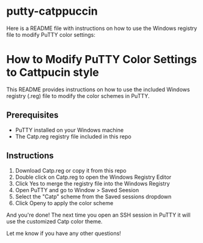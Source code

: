 # putty-catppuccin

Here is a README file with instructions on how to use the Windows registry file to modify PuTTY color settings:

# How to Modify PuTTY Color Settings to Cattpucin style

This README provides instructions on how to use the included Windows registry (.reg) file to modify the color schemes in PuTTY.

## Prerequisites

- PuTTY installed on your Windows machine
- The Catp.reg registry file included in this repo

## Instructions

1. Download Catp.reg or copy it from this repo
2. Double click on Catp.reg to open the Windows Registry Editor
3. Click Yes to merge the registry file into the Windows Registry
4. Open PuTTY and go to Window > Saved Seesion
5. Select the "Catp" scheme from the Saved sessions dropdown 
6. Click Openy to apply the color scheme

And you're done! The next time you open an SSH session in PuTTY it will use the customized Catp color theme.

Let me know if you have any other questions!
